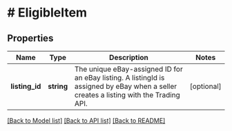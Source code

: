 # # EligibleItem

## Properties

Name | Type | Description | Notes
------------ | ------------- | ------------- | -------------
**listing_id** | **string** | The unique eBay-assigned ID for an eBay listing. A listingId is assigned by eBay when a seller creates a listing with the Trading API. | [optional]

[[Back to Model list]](../../README.md#models) [[Back to API list]](../../README.md#endpoints) [[Back to README]](../../README.md)
